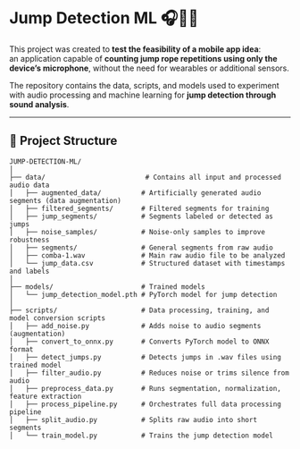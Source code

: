 # Jump Detection ML 🎧🤸‍♂️

This project was created to **test the feasibility of a mobile app idea**:  
an application capable of **counting jump rope repetitions using only the device’s microphone**, without the need for wearables or additional sensors.  

The repository contains the data, scripts, and models used to experiment with audio processing and machine learning for **jump detection through sound analysis**.

---

## 📁 Project Structure

```
JUMP-DETECTION-ML/
│
├── data/                         # Contains all input and processed audio data
│   ├── augmented_data/          # Artificially generated audio segments (data augmentation)
│   ├── filtered_segments/       # Filtered segments for training
│   ├── jump_segments/           # Segments labeled or detected as jumps
│   ├── noise_samples/           # Noise-only samples to improve robustness
│   ├── segments/                # General segments from raw audio
│   ├── comba-1.wav              # Main raw audio file to be analyzed
│   └── jump_data.csv            # Structured dataset with timestamps and labels
│
├── models/                      # Trained models
│   └── jump_detection_model.pth # PyTorch model for jump detection
│
├── scripts/                     # Data processing, training, and model conversion scripts
│   ├── add_noise.py             # Adds noise to audio segments (augmentation)
│   ├── convert_to_onnx.py       # Converts PyTorch model to ONNX format
│   ├── detect_jumps.py          # Detects jumps in .wav files using trained model
│   ├── filter_audio.py          # Reduces noise or trims silence from audio
│   ├── preprocess_data.py       # Runs segmentation, normalization, feature extraction
│   ├── process_pipeline.py      # Orchestrates full data processing pipeline
│   ├── split_audio.py           # Splits raw audio into short segments
│   └── train_model.py           # Trains the jump detection model

